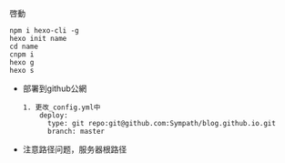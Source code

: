 啓動

```
npm i hexo-cli -g
hexo init name
cd name
cnpm i
hexo g
hexo s
```

- 部署到github公網

  ```
  1. 更改_config.yml中
      deploy:
        type: git repo:git@github.com:Sympath/blog.github.io.git
        branch: master
  ```

  

- 注意路径问题，服务器根路径

